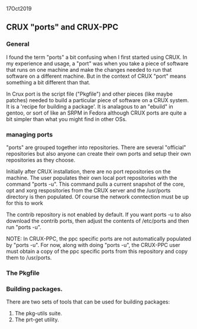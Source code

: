 
17Oct2019

## CRUX "ports" and CRUX-PPC

### General

I found the term "ports" a bit confusing when I first started using CRUX.  In
my experience and usage, a "port" was when you take a piece of software that
runs on one machine and make the changes needed to run that software on
a different machine.  But in the context of CRUX "port" means something a 
bit different than that.

In Crux  port is the script file ("Pkgfile") and other pieces (like maybe 
patches) needed to build a particular piece of software on a CRUX system.   
It is a 'recipe for building a package'.   It is analagous to an "ebuild" in
 gentoo, or sort of like an SRPM in Fedora although CRUX ports are 
quite a bit simpler than what you might find in other OSs.

### managing ports

"ports" are grouped together into repositories.   There are several
"official" repositories but also anyone can create their own ports and
setup their own repositories as they choose.

Initially after CRUX installation, there are no port repositories on
the machine.  The user populates their own local port repositories with
the command  "ports -u".  This command pulls a current snapshot of 
the core, opt and xorg respositories from the CRUX server and the 
/usr/ports directory is then populated.  Of course the network conntection
must be up for this to work

The contrib repository is not enabled by default.  If you want 
ports -u to also download the contrib ports, then adjust the contents
of /etc/ports and then run "ports -u".

NOTE:  In CRUX-PPC, the ppc specific ports are not automatically
populated by "ports -u".   For now, along with doing "ports -u", the 
CRUX-PPC user must obtain a copy of the ppc specific ports from this 
repository and copy them to /usr/ports.


### The Pkgfile

### Building packages.

There are two sets of tools that can be used for building packages:

1) The pkg-utils suite.
2) The prt-get utility.




